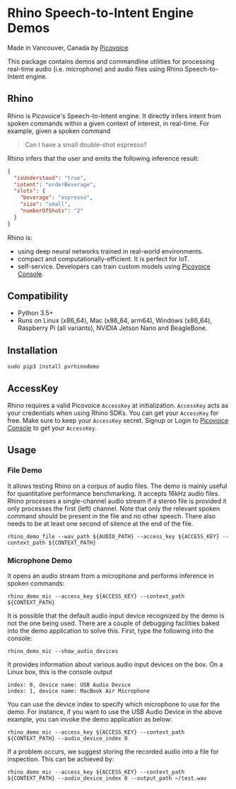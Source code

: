 # Rhino Speech-to-Intent Engine Demos

Made in Vancouver, Canada by [Picovoice](https://picovoice.ai)

This package contains demos and commandline utilities for processing real-time audio (i.e. microphone) and audio files
using Rhino Speech-to-Intent engine.

## Rhino

Rhino is Picovoice's Speech-to-Intent engine. It directly infers intent from spoken commands within a given context of
interest, in real-time. For example, given a spoken command

>Can I have a small double-shot espresso?

Rhino infers that the user and emits the following inference result:

```json
{
  "isUnderstood": "true",
  "intent": "orderBeverage",
  "slots": {
    "beverage": "espresso",
    "size": "small",
    "numberOfShots": "2"
  }
}
```

Rhino is:

- using deep neural networks trained in real-world environments.
- compact and computationally-efficient. It is perfect for IoT.
- self-service. Developers can train custom models using [Picovoice Console](https://console.picovoice.ai/).

## Compatibility

- Python 3.5+
- Runs on Linux (x86_64), Mac (x86_64, arm64), Windows (x86_64), Raspberry Pi (all variants), NVIDIA Jetson Nano and BeagleBone.

## Installation

```console
sudo pip3 install pvrhinodemo
```

## AccessKey

Rhino requires a valid Picovoice `AccessKey` at initialization. `AccessKey` acts as your credentials when using Rhino SDKs.
You can get your `AccessKey` for free. Make sure to keep your `AccessKey` secret.
Signup or Login to [Picovoice Console](https://console.picovoice.ai/) to get your `AccessKey`.

## Usage

### File Demo

It allows testing Rhino on a corpus of audio files. The demo is mainly useful for quantitative performance
benchmarking. It accepts 16kHz audio files. Rhino processes a single-channel audio stream if a stereo file is
provided it only processes the first (left) channel. Note that only the relevant spoken command should be present in the
file and no other speech. There also needs to be at least one second of silence at the end of the file.

```console
rhino_demo_file --wav_path ${AUDIO_PATH} --access_key ${ACCESS_KEY} --context_path ${CONTEXT_PATH} 
```

### Microphone Demo

It opens an audio stream from a microphone and performs inference in spoken commands:

```console
rhino_demo_mic --access_key ${ACCESS_KEY} --context_path ${CONTEXT_PATH}
```

It is possible that the default audio input device recognized by the demo is not the one being used. There are a couple 
of debugging facilities baked into the demo application to solve this. First, type the following into the console:

```console
rhino_demo_mic --show_audio_devices
```

It provides information about various audio input devices on the box. On a Linux box, this is the console output

```
index: 0, device name: USB Audio Device
index: 1, device name: MacBook Air Microphone
``` 

You can use the device index to specify which microphone to use for the demo. For instance, if you want to use the USB Audio Device
in the above example, you can invoke the demo application as below:

```console
rhino_demo_mic --access_key ${ACCESS_KEY} --context_path ${CONTEXT_PATH} --audio_device_index 0
```

If a problem occurs, we suggest storing the recorded audio into a file for inspection. This can be achieved by:

```console
rhino_demo_mic --access_key ${ACCESS_KEY} --context_path ${CONTEXT_PATH} --audio_device_index 0 --output_path ~/test.wav
```
